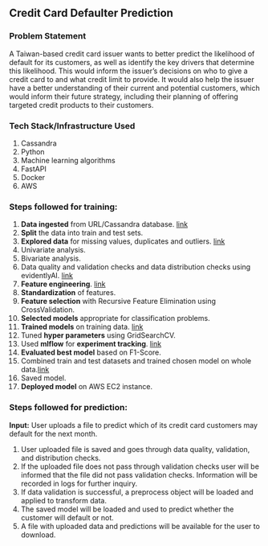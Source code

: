 ## Credit Card Defaulter Prediction

### Problem Statement
A Taiwan-based credit card issuer wants to better predict the likelihood of default for its customers, as well as identify the key drivers that determine this likelihood. This would inform the issuer’s decisions on who to give a credit card to and what credit limit to provide. It would also help the issuer have a better understanding of their current and potential customers, which would inform their future strategy, including their planning of offering targeted credit products to their customers.


### Tech Stack/Infrastructure Used
1. Cassandra
2. Python
3. Machine learning algorithms
4. FastAPI
5. Docker
6. AWS


### Steps followed for training:
1. **Data ingested** from URL/Cassandra database. [link](https://github.com/aparnatejaswini/cc_defaulter_prediction/blob/main/src/components/data_ingestion.py)
2. **Split** the data into train and test sets.
3. **Explored data** for missing values, duplicates and outliers. [link](https://github.com/aparnatejaswini/cc_defaulter_prediction/blob/main/notebook/ccdp-EDA.ipynb)
4. Univariate analysis.
5. Bivariate analysis.
6. Data quality and validation checks and data distribution checks using evidentlyAI. [link](https://github.com/aparnatejaswini/cc_defaulter_prediction/blob/main/src/components/data_validation.py)
7. **Feature engineering**. [link](https://github.com/aparnatejaswini/cc_defaulter_prediction/blob/main/src/components/data_transformation.py)
8. **Standardization** of features.
9. **Feature selection** with Recursive Feature Elimination using CrossValidation.
10. **Selected models** appropriate for classification problems.
11. **Trained models** on training data. [link](https://github.com/aparnatejaswini/cc_defaulter_prediction/blob/main/src/components/train_model.py)
12. Tuned **hyper parameters** using GridSearchCV.
13. Used **mlflow** for **experiment tracking**. [link](https://github.com/aparnatejaswini/cc_defaulter_prediction/blob/main/src/components/evluate_model.py)
14. **Evaluated best model** based on F1-Score. 
15. Combined train and test datasets and trained chosen model on whole data.[link](https://github.com/aparnatejaswini/cc_defaulter_prediction/blob/main/src/components/deploy_model.py)
16. Saved model.
17. **Deployed model** on AWS EC2 instance.


### Steps followed for prediction:
**Input:** User uploads a file to predict which of its credit card customers may default for the next month.
1. User uploaded file is saved and goes through data quality, validation, and distribution checks.
2. If the uploaded file does not pass through validation checks user will be informed that the file did not pass validation checks. Information will be recorded in logs for further inquiry.
3. If data validation is successful, a preprocess object will be loaded and applied to transform data.
4. The saved model will be loaded and used to predict whether the customer will default or not.
5. A file with uploaded data and predictions will be available for the user to download.
